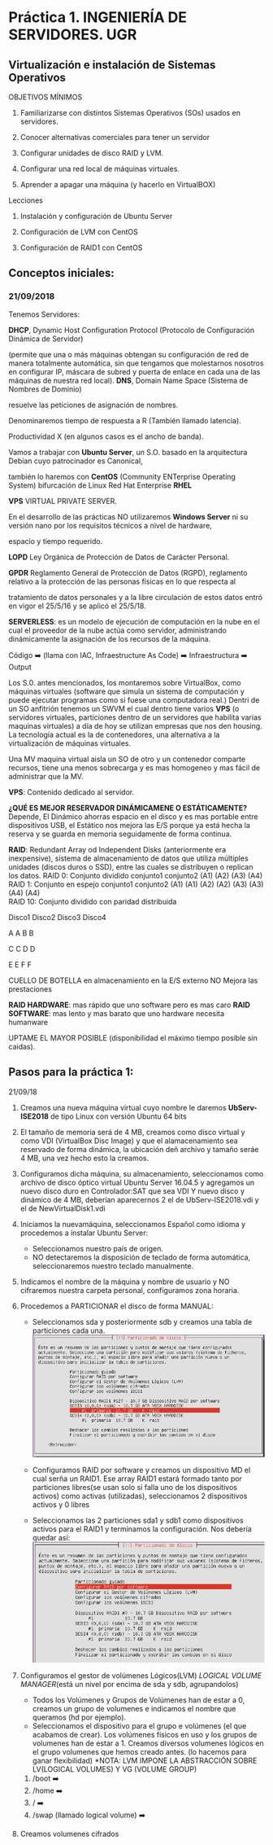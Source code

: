 # Práctica 1. INGENIERÍA DE SERVIDORES. UGR
## Virtualización e instalación de Sistemas Operativos

OBJETIVOS MÍNIMOS

1. Familiarizarse con distintos Sistemas Operativos (SOs) usados en servidores.

2. Conocer alternativas comerciales para tener un servidor

3. Configurar unidades de disco RAID y LVM.

4. Configurar una red local de máquinas virtuales.

5. Aprender a apagar una máquina (y hacerlo en VirtualBOX)

Lecciones

1. Instalación y configuración de Ubuntu Server

2. Configuración de LVM con CentOS

3. Configuración de RAID1 con CentOS


## Conceptos iniciales:
### 21/09/2018

Tenemos Servidores:

**DHCP**, Dynamic Host Configuration Protocol (Protocolo de Configuración Dinámica de Servidor)
   
(permite que una o más máquinas obtengan su configuración de red de manera totalmente automática, sin que tengamos que molestarnos nosotros en configurar IP, máscara de subred y puerta de enlace en cada una de las máquinas de nuestra red local).
**DNS**, Domain Name Space (Sistema de Nombres de Dominio) 
    
resuelve las peticiones de asignación de nombres.


Denominaremos tiempo de respuesta a R (También llamado latencia).
    
Productividad X (en algunos casos es el ancho de banda).

Vamos a trabajar con **Ubuntu Server**, un  S.O. basado en la arquitectura Debian cuyo patrocinador es Canonical,
   
también lo haremos con **CentOS** (Community ENTerprise Operating System) bifurcación de Linux Red Hat Enterprise  **RHEL**

**VPS** VIRTUAL PRIVATE SERVER.

En el desarrollo de las prácticas NO utilizaremos **Windows Server**  ni su versión nano por los requisitos técnicos a nivel de hardware, 
    
espacio y tiempo requerido.

**LOPD** Ley Orgánica de Protección de Datos de Carácter Personal.
   
**GPDR** Reglamento General de Protección de Datos (RGPD), reglamento relativo a la protección de las personas físicas en lo que respecta al 
    
tratamiento de datos personales y a la libre circulación de estos datos entró en vigor el 25/5/16 y se aplicó el 25/5/18.

**SERVERLESS**: es un modelo de ejecución de computación en la nube en el cual el proveedor de la nube actúa como servidor, administrando dinámicamente la asignación de los recursos de la máquina.

Código :arrow_right: (llama con IAC, Infraestructure As Code) :arrow_right: Infraestructura :arrow_right: Output
 
Los S.0. antes mencionados, los montaremos sobre VirtualBox, como máquinas virtuales (software que simula un sistema de computación y puede ejecutar programas como si fuese una computadora real.) 
Dentri de un SO anfitrión tenemos un SWVM el cual dentro tiene varios **VPS** (o servidores virtuales, particiones dentro de un servidores que habilita varias maquinas virtuales) a día de hoy se utilizan empresas que nos den housing.
La tecnología actual es la de contenedores, una alternativa a la virtualización  de máquinas virtuales.

Una MV maquina virtual aisla un SO de otro y un contenedor comparte recursos, tiene una menos sobrecarga y es mas homogeneo y mas fácil de administrar que la MV.

**VPS**: Contenido dedicado al servidor.
    
**¿QUÉ ES MEJOR RESERVADOR DINÁMICAMENE O ESTÁTICAMENTE?**
Depende, El Dinámico ahorras espacio en el disco y es mas portable entre dispositivos USB, el Estático nos mejora las E/S porque ya está hecha la reserva y se guarda en memoria seguidamente de forma continua.

**RAID**: Redundant Array od Independent Disks (anteriormente era inexpensive), sistema de almacenamiento de datos que utiliza múltiples unidades (discos duros o SSD), entre las cuales se distribuyen o replican los datos.
RAID 0: Conjunto dividido
conjunto1 conjunto2
(A1)      (A2)
(A3)      (A4)
RAID 1: Conjunto en espejo
conjunto1 conjunto2
(A1)      (A1) 
(A2)      (A2)
(A3)      (A3)
(A4)      (A4)       
RAID 10: Conjunto dividido con paridad distribuida

Disco1 Disco2 Disco3 Disco4

A       A       B       B

C       C       D       D

E       E       F       F

CUELLO DE BOTELLA en almacenamiento en la E/S externo
NO Mejora las prestaciones


**RAID HARDWARE**: mas rápido que uno software pero es mas caro 
**RAID SOFTWARE**: mas lento y mas barato que uno hardware necesita humanware

UPTAME EL MAYOR POSIBLE  (disponibilidad el máximo tiempo posible sin caidas).

## Pasos para la práctica 1:
21/09/18
1. Creamos una nueva máquina virtual cuyo nombre le daremos **UbServ-ISE2018** de tipo Linux con versión Ubuntu 64 bits
2. El tamaño de memoria será de 4 MB, creamos como disco virtual y como VDI (VirtualBox Disc Image) y que el alamacenamiento sea reservado de forma dinámica, la ubicación deñ archivo y tamaño seráe 4 MB, una vez hecho esto la creamos.
3. Configuramos dicha máquina, su almacenamiento, seleccionamos como archivo de disco óptico virtual Ubuntu Server 16.04.5 y agregamos un nuevo disco duro en Controlador:SAT que sea VDI Y nuevo disco y dinámico de 4 MB, deberían aparecernos 2 el de UbServ-ISE2018.vdi y el de NewVirtualDisk1.vdi
4. Iniciamos la nuevamáquina, seleccionamos Español como idioma y procedemos a instalar Ubuntu Server:
   * Seleccionamos nuestro país de origen.
   * NO detectaremos la disposición de teclado de forma automática, seleccionaremos nuestro teclado manualmente.
5. Indicamos el nombre de la máquina y nombre de usuario y NO cifraremos nuestra carpeta personal, configuramos zona horaria.
6. Procedemos a PARTICIONAR el disco de forma MANUAL:
    * Seleccionamos sda y posteriormente sdb y creamos una tabla de particiones cada una.
    ![particionsdasdb](img/particionsdasdb.PNG) 

    * Configuramos RAID por software y creamos un dispositivo MD el cual serña un RAID1.
        Ese array RAID1 estará formado tanto por particiones libres(se usan solo si falla uno de los dispositivos activos) como activas (utilizadas), seleccionamos 2 dispositivos activos y 0 libres
    * Seleccionamos las 2 particiones sda1 y sdb1 como dispositivos activos para el RAID1 y terminamos la configuración.
    Nos debería quedar así:
    ![terminarconfigraid](img/terminarconfigraid.PNG) 

7. Configuramos el gestor de volúmenes Lógicos(LVM) *LOGICAL VOLUME MANAGER*(está un nivel por encima de sda y sdb, agrupandolos)
   * Todos los Volúmenes y Grupos de Volúmenes han de estar a 0, creamos un grupo de volumenes e indicamos el nombre que queramos (hd por ejemplo).
   * Seleccionamos el dispositivo para el grupo e volúmenes (el que acabamos de crear). 
    Los volúmenes físicos en uso  y los grupos de volumenes han de estar a 1.
    Creamos diversos volumenes lógicos en el grupo volumenes que hemos creado antes. (lo hacemos para ganar flexibilidad)
    *NOTA: LVM IMPONE LA ABSTRACCIÓN SOBRE LV(LOGICAL VOLUMES) Y VG (VOLUME GROUP)
    1) /boot                            :arrow_right: 
    2) /home                            :arrow_right: 
    3) /                                :arrow_right:
    4) /swap (llamado logical volume)   :arrow_right: 
  
8. Creamos volumenes cifrados 















